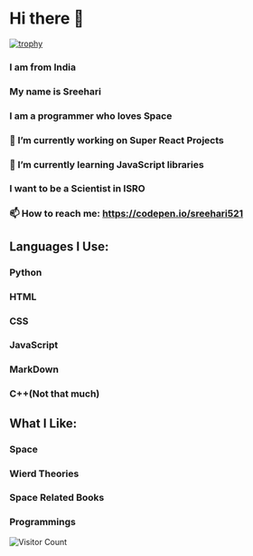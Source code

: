 # Hi there 👋

[![trophy](https://github-profile-trophy.vercel.app/?username=Sreehari521&theme=onedark)](https://github.com/Sreehari521/github-profile-trophy)
### I am from India
### My name is Sreehari
### I am a programmer who loves Space
### 🔭 I’m currently working on Super React Projects
### 🌱 I’m currently learning JavaScript libraries
### I want to be a Scientist in ISRO
### 📫 How to reach me: https://codepen.io/sreehari521

## Languages I Use:

### Python
### HTML
### CSS
### JavaScript
### MarkDown
### C++(Not that much)

## What I Like:

### Space
### Wierd Theories
### Space Related Books
### Programmings

![Visitor Count](https://profile-counter.glitch.me/{Sreehari521}/count.svg)
